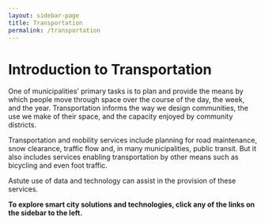 ```yaml
---
layout: sidebar-page
title: Transportation
permalink: /transportation
---
```


# Introduction to Transportation

One of municipalities’ primary tasks is to plan and provide the means by which people move through space over the course of the day, the week, and the year. Transportation informs the way we design communities, the use we make of their space, and the capacity enjoyed by community districts.

Transportation and mobility services include planning for road maintenance, snow clearance, traffic flow and, in many municipalities, public transit. But it also includes services enabling transportation by other means such as bicycling and even foot traffic.

Astute use of data and technology can assist in the provision of these services.

**To explore smart city solutions and technologies, click any of the links on the sidebar to the left.**

